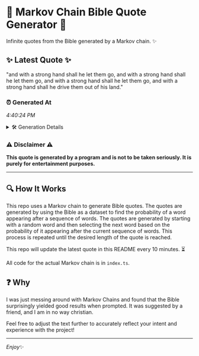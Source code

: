 # 📖 Markov Chain Bible Quote Generator 📖

Infinite quotes from the Bible generated by a Markov chain. ✨

## ✨ Latest Quote ✨
"and with a strong hand shall he let them go, and with a strong hand shall he let them go, and with a strong hand shall he let them go, and with a strong hand shall he drive them out of his land."

### ⏰ Generated At
*4:40:24 PM*

<details>
    <summary>🛠️ Generation Details</summary>
    <p>
        <strong>🌱 Seed:</strong> and<br>
        <strong>🔄 Iterations:</strong> 42<br>
        <strong>📜 Context History:</strong><br>[ and ]: with<br>[ and, with ]: a<br>[ and, with, a ]: strong<br>[ and, with, a, strong ]: hand<br>[ and, with, a, strong, hand ]: shall<br>[ and, with, a, strong, hand, shall ]: he<br>[ with, a, strong, hand, shall, he ]: let<br>[ a, strong, hand, shall, he, let ]: them<br>[ strong, hand, shall, he, let, them ]: go,<br>[ hand, shall, he, let, them, go, ]: and<br>[ shall, he, let, them, go,, and ]: with<br>[ he, let, them, go,, and, with ]: a<br>[ let, them, go,, and, with, a ]: strong<br>[ them, go,, and, with, a, strong ]: hand<br>[ go,, and, with, a, strong, hand ]: shall<br>[ and, with, a, strong, hand, shall ]: he<br>[ with, a, strong, hand, shall, he ]: let<br>[ a, strong, hand, shall, he, let ]: them<br>[ strong, hand, shall, he, let, them ]: go,<br>[ hand, shall, he, let, them, go, ]: and<br>[ shall, he, let, them, go,, and ]: with<br>[ he, let, them, go,, and, with ]: a<br>[ let, them, go,, and, with, a ]: strong<br>[ them, go,, and, with, a, strong ]: hand<br>[ go,, and, with, a, strong, hand ]: shall<br>[ and, with, a, strong, hand, shall ]: he<br>[ with, a, strong, hand, shall, he ]: let<br>[ a, strong, hand, shall, he, let ]: them<br>[ strong, hand, shall, he, let, them ]: go,<br>[ hand, shall, he, let, them, go, ]: and<br>[ shall, he, let, them, go,, and ]: with<br>[ he, let, them, go,, and, with ]: a<br>[ let, them, go,, and, with, a ]: strong<br>[ them, go,, and, with, a, strong ]: hand<br>[ go,, and, with, a, strong, hand ]: shall<br>[ and, with, a, strong, hand, shall ]: he<br>[ with, a, strong, hand, shall, he ]: drive<br>[ a, strong, hand, shall, he, drive ]: them<br>[ strong, hand, shall, he, drive, them ]: out<br>[ hand, shall, he, drive, them, out ]: of<br>[ shall, he, drive, them, out, of ]: his<br>[ he, drive, them, out, of, his ]: land.<br>
    </p>
</details>

### ⚠️ Disclaimer ⚠️
**This quote is generated by a program and is not to be taken seriously. It is purely for entertainment purposes.**

---

## 🔍 How It Works

This repo uses a Markov chain to generate Bible quotes. The quotes are generated by using the Bible as a dataset to find the probability of a word appearing after a sequence of words. The quotes are generated by starting with a random word and then selecting the next word based on the probability of it appearing after the current sequence of words. This process is repeated until the desired length of the quote is reached.

This repo will update the latest quote in this README every 10 minutes. ⏳

All code for the actual Markov chain is in `index.ts`.

## ❓ Why

I was just messing around with Markov Chains and found that the Bible surprisingly yielded good results when prompted. 
It was suggested by a friend, and I am in no way christian.

Feel free to adjust the text further to accurately reflect your intent and experience with the project!

---

*Enjoy*✨
